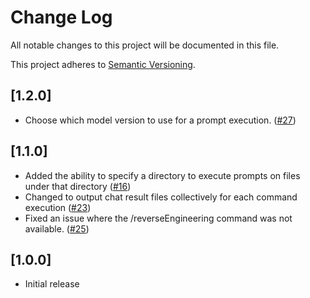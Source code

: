 # Change Log

All notable changes to this project will be documented in this file.

This project adheres to [Semantic Versioning](https://semver.org/spec/v2.0.0.html).

## [1.2.0]

- Choose which model version to use for a prompt execution. ([#27](https://github.com/Fintan-contents/promptis/pull/27))

## [1.1.0]

- Added the ability to specify a directory to execute prompts on files under that directory ([#16](https://github.com/Fintan-contents/promptis/pull/16))
- Changed to output chat result files collectively for each command execution ([#23](https://github.com/Fintan-contents/promptis/pull/23))
- Fixed an issue where the /reverseEngineering command was not available. ([#25](https://github.com/Fintan-contents/promptis/pull/25))

## [1.0.0]

- Initial release
